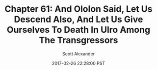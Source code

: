 ---
layout: chapter
title: "Chapter 61: And Ololon Said, Let Us Descend Also, And Let Us Give Ourselves To Death In Ulro Among The Transgressors"
author: Scott Alexander
description: https://unsongbook.com/chapter-61-and-ololon-said-let-us-descend-also-and-let-us-give-ourselves-to-death-in-ulro-among-the-transgressors/
date: 2017-02-26 22:28:00 PST
length: 1452584
duration: 363
guid: chapter-61-and-ololon-said-let-us-descend-also-and-let-us-give-ourselves-to-death-in-ulro-among-the-transgressors
---